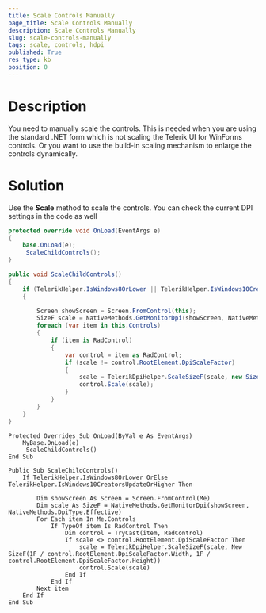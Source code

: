 ```yaml
---
title: Scale Controls Manually
page_title: Scale Controls Manually 
description: Scale Controls Manually
slug: scale-controls-manually
tags: scale, controls, hdpi
published: True
res_type: kb
position: 0
---
```


# Description

You need to manually scale the controls. This is needed when you are using the standard .NET form which is not scaling the Telerik UI for WinForms controls. Or you want to use the build-in scaling mechanism to enlarge the controls dynamically. 

# Solution

Use the __Scale__ method to scale the controls. You can check the current DPI settings in the code as well 


````C#
protected override void OnLoad(EventArgs e)
{
    base.OnLoad(e);
     ScaleChildControls();
}

public void ScaleChildControls()
{
    if (TelerikHelper.IsWindows8OrLower || TelerikHelper.IsWindows10CreatorsUpdateOrHigher)
    {

        Screen showScreen = Screen.FromControl(this);
        SizeF scale = NativeMethods.GetMonitorDpi(showScreen, NativeMethods.DpiType.Effective);
        foreach (var item in this.Controls)
        {
            if (item is RadControl)
            {
                var control = item as RadControl;
                if (scale != control.RootElement.DpiScaleFactor)
                {
                    scale = TelerikDpiHelper.ScaleSizeF(scale, new SizeF(1f / control.RootElement.DpiScaleFactor.Width, 1f / control.RootElement.DpiScaleFactor.Height));
                    control.Scale(scale);
                }
            }
        }
    }
}

````
````VB.NET
Protected Overrides Sub OnLoad(ByVal e As EventArgs)
	MyBase.OnLoad(e)
	 ScaleChildControls()
End Sub

Public Sub ScaleChildControls()
	If TelerikHelper.IsWindows8OrLower OrElse TelerikHelper.IsWindows10CreatorsUpdateOrHigher Then

		Dim showScreen As Screen = Screen.FromControl(Me)
		Dim scale As SizeF = NativeMethods.GetMonitorDpi(showScreen, NativeMethods.DpiType.Effective)
		For Each item In Me.Controls
			If TypeOf item Is RadControl Then
				Dim control = TryCast(item, RadControl)
				If scale <> control.RootElement.DpiScaleFactor Then
					scale = TelerikDpiHelper.ScaleSizeF(scale, New SizeF(1F / control.RootElement.DpiScaleFactor.Width, 1F / control.RootElement.DpiScaleFactor.Height))
					control.Scale(scale)
				End If
			End If
		Next item
	End If
End Sub
````



